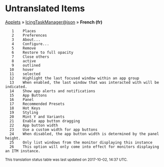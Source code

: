 # Untranslated Items
[Applets](../../../README.md) &#187; [IcingTaskManager@json](../README.md) &#187; **French (fr)**

       1	Places
       2	Preferences
       3	About...
       4	Configure...
       5	Remove
       6	Restore to full opacity
       7	Close others
       8	active
       9	outlined
      10	hover
      11	selected
      12	Highlight the last focused window within an app group
      13	When enabled, the last window that was interacted with will be indicated.
      14	Show app alerts and notifications
      15	App Buttons
      16	Panel
      17	Recommended Presets
      18	Hot Keys
      19	Styling
      20	Mint Y and Variants
      21	Enable app button dragging
      22	App button width
      23	Use a custom width for app buttons
      24	When disabled, the app button width is determined by the panel height.
      25	Only list windows from the monitor displaying this instance
      26	This option will only come into effect for monitors displaying an ITM instance.

<sup>This translation status table was last updated on 2017-10-02, 14:37 UTC.</sup>
